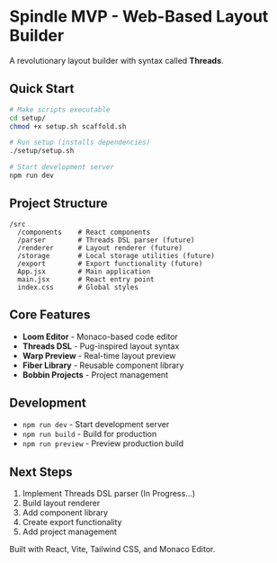 # Spindle MVP - Web-Based Layout Builder

A revolutionary layout builder with syntax called **Threads**.

## Quick Start

```bash
# Make scripts executable
cd setup/
chmod +x setup.sh scaffold.sh

# Run setup (installs dependencies)
./setup/setup.sh

# Start development server
npm run dev
```

## Project Structure

```
/src
  /components    # React components
  /parser        # Threads DSL parser (future)
  /renderer      # Layout renderer (future) 
  /storage       # Local storage utilities (future)
  /export        # Export functionality (future)
  App.jsx        # Main application
  main.jsx       # React entry point
  index.css      # Global styles
```

## Core Features

- **Loom Editor** - Monaco-based code editor
- **Threads DSL** - Pug-inspired layout syntax  
- **Warp Preview** - Real-time layout preview
- **Fiber Library** - Reusable component library
- **Bobbin Projects** - Project management

## Development

- `npm run dev` - Start development server
- `npm run build` - Build for production
- `npm run preview` - Preview production build

## Next Steps

1. Implement Threads DSL parser (In Progress...)
2. Build layout renderer
3. Add component library
4. Create export functionality
5. Add project management

Built with React, Vite, Tailwind CSS, and Monaco Editor.
